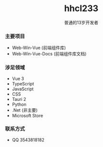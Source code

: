 <h1 align="center">hhcl233</h1>

<p align="center">
  普通的13岁开发者
</p>

### 主要项目
- Web-Win-Vue (前端组件库)
- Web-Win-Vue-Docs (前端组件库文档)

### 涉足领域
- Vue 3
- TypeScript
- JavaScript
- CSS
- Tauri 2
- Python
- .Net (非主要)
- Microsoft Store

### 联系方式
- QQ 3543818182
